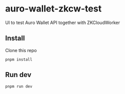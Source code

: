 # auro-wallet-zkcw-test

UI to test Auro Wallet API together with ZKCloudWorker

## Install 
Clone this repo 

~~~
pnpm install
~~~

## Run dev
~~~
pnpm run dev
~~~
